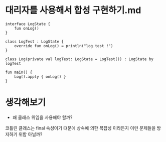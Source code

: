 # 대리자를 사용해서 합성 구현하기.md


```(kotlin)
interface LogState {
    fun onLog()
}

class LogTest : LogState {
    override fun onLog() = println("log test !")
}

class Log(private val logTest: LogState = LogTest()) : LogState by logTest

fun main() {
    Log().apply { onLog() }
}
```


# 생각해보기


* 왜 클래스 위임을 사용해야 할까?

코틀린 클래스는 final 속성이기 떄문에 상속에 의한 복잡성 이라든지 이런 문제들을 방지하기 위함 아닐까?

